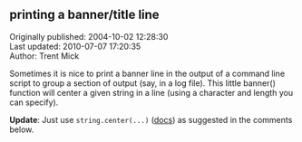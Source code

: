 ## printing a banner/title line  
Originally published: 2004-10-02 12:28:30  
Last updated: 2010-07-07 17:20:35  
Author: Trent Mick  
  
Sometimes it is nice to print a banner line in the output of a command line script  to group a section of output (say, in a log file). This little banner() function will center a given string in a line (using a character and length you can specify).

**Update**: Just use `string.center(...)` ([docs](http://docs.python.org/library/string.html#string.center)) as suggested in the comments below.

